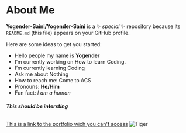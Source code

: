 # About Me

**Yogender-Saini/Yogender-Saini** is a ✨ _special_ ✨ repository because its `README.md` (this file) appears on your GitHub profile.

Here are some ideas to get you started:
- Hello people my name is **Yogender**
- I’m currently working on How to learn Coding.
- I’m currently learning Coding
- Ask me about Nothing
- How to reach me: Come to ACS
- Pronouns: __He/Him__
- Fun fact: _I am a human_
###### **_This should be intersting_**
[This is a link to the portfolio wich you can't access](https://sites.google.com/d/14laxOKjZoxprK3a5J0mcSeuI5DLoNg9W/p/1zIPtuEleckTzemlxgj9TjXTVJmh8g7qg/edit)
![Tiger](https://www.nativeplanet.com/img/2018/03/4-1522214530.jpg)
